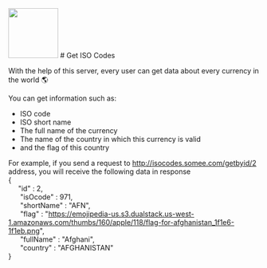 <img src="https://cdn-icons-png.flaticon.com/512/1580/1580782.png" width="100">
# Get ISO Codes

With the help of this server, every user can get data about every currency in the world 🌎

You can get information such as:
- ISO code
- ISO short name
- The full name of the currency
- The name of the country in which this currency is valid
- and the flag of this country

For example, if you send a request to http://isocodes.somee.com/getbyid/2 address, you will receive the following data in response
<br/>{
<br/>  &nbsp; &nbsp; &nbsp;"id" : 2,
<br/>  &nbsp; &nbsp; &nbsp; "isOcode" : 971,
<br/>  &nbsp; &nbsp; &nbsp; "shortName" : "AFN",
<br/>  &nbsp; &nbsp; &nbsp; "flag" : "https://emojipedia-us.s3.dualstack.us-west-1.amazonaws.com/thumbs/160/apple/118/flag-for-afghanistan_1f1e6-1f1eb.png",
<br/>  &nbsp; &nbsp; &nbsp; "fullName" : "Afghani",
<br/>  &nbsp; &nbsp; &nbsp; "country" : "AFGHANISTAN"
<br/> }
